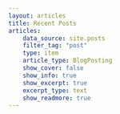 ```yaml
---
layout: articles
title: Recent Posts
articles:
    data_source: site.posts 
    filter_tag: "post"
    type: item
    article_type: BlogPosting
    show_cover: false
    show_info: true
    show_excerpt: true
    excerpt_type: text
    show_readmore: true
---
```

